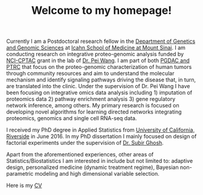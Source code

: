 ﻿---
permalink: /
title: "Welcome to my homepage!"
excerpt: "About me"
author_profile: true
redirect_from: 
  - /about/
  - /about.html
---

Currently I am a Postdoctoral research fellow in the [Department of Genetics and Genomic Sciences](https://icahn.mssm.edu/research/genomics) at [Icahn School of Medicine at Mount Sinai](https://icahn.mssm.edu/). I am conducting research on integrative proteo-genomic analysis funded by [NCI-CPTAC](https://proteomics.cancer.gov/programs/cptac) grant in the lab of [Dr. Pei Wang](http://labs.icahn.mssm.edu/pei-wang-lab/people/). I am part of both [PGDAC and PTRC](https://proteomics.cancer.gov/programs/cptac/consortium/cptac-teams) that focus on the proteo-genomic characterization of human tumors through community resources and aim to understand the molecular mechanism and identify signaling pathways driving the disease that, in turn, are translated into the clinic. Under the supervision of Dr. Pei Wang I have been focusing on integrative omics data analysis including 1) imputation of proteomics data 2) pathway enrichment analysis 3) gene regulatory network inference, among others. My primary research is focused on developing novel algorithms for learning directed networks integrating proteomics, genomics and single cell RNA-seq data.


I received my PhD degree in Applied Statistics from [University of California, Riverside](https://statistics.ucr.edu/) in June 2016. In my PhD dissertation I mainly focused on design of factorial experiments under the supervision of [Dr. Subir Ghosh](https://profiles.ucr.edu/app/home/profile/ghosh). 


Apart from the aforementioned experiences, other areas of Statistics/Biostatistics I am interested in include but not limited to: adaptive design, personalized medicine (dynamic treatment regime), Bayesian non-parametric modeling and high dimensional variable selection.


Here is my [CV](http://shrabanti87.github.io/files/Shrabanti_CV.pdf)

